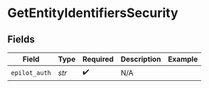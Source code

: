 # GetEntityIdentifiersSecurity


## Fields

| Field              | Type               | Required           | Description        | Example            |
| ------------------ | ------------------ | ------------------ | ------------------ | ------------------ |
| `epilot_auth`      | *str*              | :heavy_check_mark: | N/A                |                    |